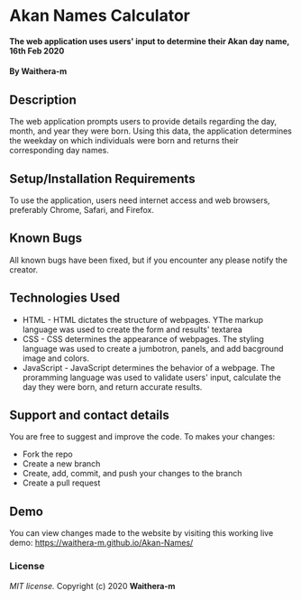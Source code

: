 # Akan Names Calculator
#### The web application uses users' input to determine their Akan day name, 16th Feb 2020
#### By **Waithera-m**
## Description
The web application prompts users to provide details regarding the day, month, and year they were born. Using this data, the application determines the weekday on which individuals were born and returns their corresponding day names. 
## Setup/Installation Requirements
To use the application, users need internet access and web browsers, preferably  Chrome, Safari, and Firefox.
## Known Bugs
All known bugs have been fixed, but if you encounter any please notify the creator.
## Technologies Used
* HTML - HTML dictates the structure of webpages. YThe markup language was used to create the form and results' textarea
* CSS - CSS determines the appearance of webpages. The styling language was used to create a jumbotron, panels, and add bacground image and colors.
* JavaScript - JavaScript determines the behavior of a webpage. The proramming language was used to validate users' input, calculate the day they were born, and return accurate results.
## Support and contact details
You are free to suggest and improve the code. To makes your changes:
* Fork the repo
* Create a new branch
* Create, add, commit, and push your changes to the branch
* Create a pull request
## Demo
You can view changes made to the website by visiting this working live demo: https://waithera-m.github.io/Akan-Names/
### License
*MIT license.*
Copyright (c) 2020 **Waithera-m**
